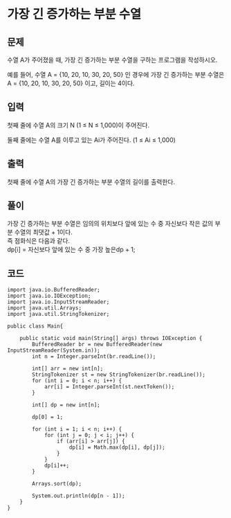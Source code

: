 # 가장 긴 증가하는 부분 수열 
 
## 문제
수열 A가 주어졌을 때, 가장 긴 증가하는 부분 수열을 구하는 프로그램을 작성하시오.

예를 들어, 수열 A = {10, 20, 10, 30, 20, 50} 인 경우에 가장 긴 증가하는 부분 수열은 A = {10, 20, 10, 30, 20, 50} 이고, 길이는 4이다.

## 입력
첫째 줄에 수열 A의 크기 N (1 ≤ N ≤ 1,000)이 주어진다.

둘째 줄에는 수열 A를 이루고 있는 Ai가 주어진다. (1 ≤ Ai ≤ 1,000)

## 출력
첫째 줄에 수열 A의 가장 긴 증가하는 부분 수열의 길이를 출력한다.

## 풀이
가장 긴 증가하는 부분 수열은 임의의 위치보다 앞에 있는 수 중 자신보다 작은 값의 부분 수열의 최댓값 + 1이다.  
즉 점화식은 다음과 같다.  
dp[i] = 자신보다 앞에 있는 수 중 가장 높은dp + 1;

## 코드
```
import java.io.BufferedReader;
import java.io.IOException;
import java.io.InputStreamReader;
import java.util.Arrays;
import java.util.StringTokenizer;

public class Main{

    public static void main(String[] args) throws IOException {
        BufferedReader br = new BufferedReader(new InputStreamReader(System.in));
        int n = Integer.parseInt(br.readLine());

        int[] arr = new int[n];
        StringTokenizer st = new StringTokenizer(br.readLine());
        for (int i = 0; i < n; i++) {
            arr[i] = Integer.parseInt(st.nextToken());
        }

        int[] dp = new int[n];

        dp[0] = 1;

        for (int i = 1; i < n; i++) {
            for (int j = 0; j < i; j++) {
                if (arr[i] > arr[j]) {
                    dp[i] = Math.max(dp[i], dp[j]);
                }
            }
            dp[i]++;
        }

        Arrays.sort(dp);

        System.out.println(dp[n - 1]);
    }
}

```
